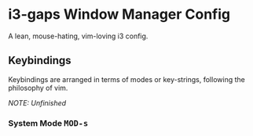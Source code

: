 # i3-gaps Window Manager Config

A lean, mouse-hating, vim-loving i3 config.

## Keybindings

Keybindings are arranged in terms of modes or key-strings, following the philosophy of vim.

*NOTE: Unfinished*

### System Mode <kbd>MOD-s</kbd>

